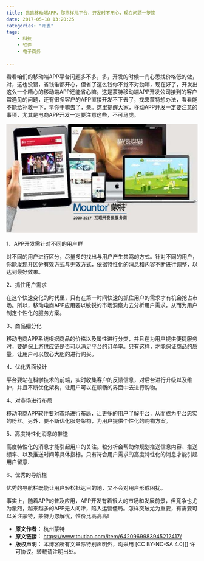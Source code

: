 ```yaml
---
title: 瞧瞧移动端APP，那熊样儿平台，开发时不用心，现在问题一箩筐
date: 2017-05-18 13:20:25
categories: "开发"
tags:
	- 科技
	- 软件
	- 电子商务

---
```


看看咱们的移动端APP平台问题多不多，多，开发的时候一门心思找价格低的做，对，这也没错，省钱谁都开心，但省了这么钱你不觉不对劲嘛，现在好了，开发出这么一个糟心的移动端APP还能省心嘛。这是蒙特移动端APP开发公司接到的客户常遇见的问题，还有很多客户的APP直接开发不下去了，找来蒙特想办法，看看能不能给补救一下，早你干嘛去了，亲。这里提醒大家，移动APP开发一定要注意的事项，尤其是电商APP开发一定要注意这些，不可马虎。

![瞧瞧移动端APP，那熊样儿平台，开发时不用心，现在问题一箩筐][APP]

1、APP开发需针对不同的用户群

对不同的用户进行区分，尽量多的找出与用户产生共鸣的方式。针对不同的用户，你能发现并区分有效方式与无效方式，依据特性化的消息和内容不断进行调整，以达到最好效果。

2、抓住用户需求

在这个快速变化的时代里，只有在第一时间快速的抓住用户的需求才有机会抢占市场。所以，移动电商APP应用要以敏锐的市场洞察力去分析用户需求，从而为用户制定个性化的服务方案。

3、商品细分化

移动电商APP系统根据商品的价格以及属性进行分类，并且在为用户提供便捷服务时，要确保上游供应链是否可以满足平台的订单率。只有这样，才能保证商品的质量，让用户可以放心大胆的进行购买。

4、优化界面设计

平台要站在科学技术的前端，实时收集客户的反馈信息，对后台进行升级以及维护，并且不断优化架构，让用户可以在顺畅的界面中去进行购物。

4、对市场进行布局

移动电商APP软件要对市场进行布局，让更多的用户了解平台，从而成为平台忠实的粉丝。另外，要不断优化服务架构，为用户提供个性化的购物方案。

5、高度特性化消息的推送

高度特性化的消息才能引起用户的关注。粒分析会帮助你规划推送信息内容、推送频率、以及推送时间等具体指标。只有符合用户需求的高度特性化的消息才能引起用户留意.

6、优秀的导航栏

优秀的导航栏既能让用户轻松抵达目的地，又不会对用户形成困扰。

事实上，随着APP的普及应用，APP开发有着很大的市场和发展前景，但竞争也尤为激烈，越来越多的APP无人问津，陷入运营僵局。怎样突破尤为重要，有需要可以关注蒙特，蒙特为您解忧，性价比高高高!


[APP]: static/resources/crawler/ZZ6F-FA7B-2AMU.jpg
 *  **原文作者：** 杭州蒙特
 *  **原文链接：** https://www.toutiao.com/item/6420969983945212417/
 *  **版权声明：** 本博客所有文章除特别声明外，均采用 [CC BY-NC-SA 4.0][] 许可协议。转载请注明出处。
